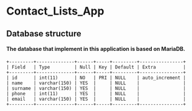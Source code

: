 # Contact_Lists_App

## Database structure
#### The database that implement in this application is based on MariaDB.
```
+---------+--------------+------+-----+---------+----------------+
| Field   | Type         | Null | Key | Default | Extra          |
+---------+--------------+------+-----+---------+----------------+
| id      | int(11)      | NO   | PRI | NULL    | auto_increment |
| name    | varchar(150) | YES  |     | NULL    |                |
| surname | varchar(150) | YES  |     | NULL    |                |
| phone   | int(11)      | YES  |     | NULL    |                |
| email   | varchar(150) | YES  |     | NULL    |                |
+---------+--------------+------+-----+---------+----------------+
```
